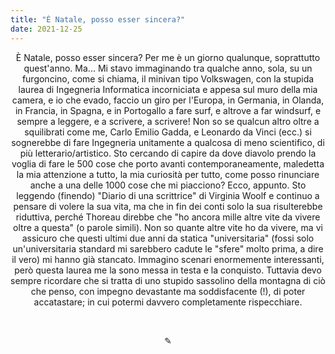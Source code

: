 ```yaml
---
title: "È Natale, posso esser sincera?"
date: 2021-12-25
---
```

<div align="center">
È Natale, posso esser sincera? Per me è un giorno qualunque, soprattutto quest'anno. Ma... Mi stavo immaginando tra qualche anno, sola, su un furgoncino, come si chiama, il minivan tipo Volkswagen, con la stupida laurea di Ingegneria Informatica incorniciata e appesa sul muro della mia camera, e io che evado, faccio un giro per l'Europa, in Germania, in Olanda, in Francia, in Spagna, e in Portogallo a fare surf, e altrove a far windsurf, e sempre a leggere, e a scrivere, a scrivere! Non so se qualcun altro oltre a squilibrati come me, Carlo Emilio Gadda, e Leonardo da Vinci (ecc.) si sognerebbe di fare Ingegneria unitamente a qualcosa di meno scientifico, di più letterario/artistico. Sto cercando di capire da dove diavolo prendo la voglia di fare le 500 cose che porto avanti contemporaneamente, maledetta la mia attenzione a tutto, la mia curiosità per tutto, come posso rinunciare anche a una delle 1000 cose che mi piacciono? Ecco, appunto. Sto leggendo (finendo) "Diario di una scrittrice" di Virginia Woolf e continuo a pensare di volere la sua vita, ma che in fin dei conti solo la sua risulterebbe riduttiva, perché Thoreau direbbe che "ho ancora mille altre vite da vivere oltre a questa" (o parole simili). Non so quante altre vite ho da vivere, ma vi assicuro che questi ultimi due anni da statica "universitaria" (fossi solo un'universitaria standard mi sarebbero cadute le "sfere" molto prima, a dire il vero) mi hanno già stancato. Immagino scenari enormemente interessanti, però questa laurea me la sono messa in testa e la conquisto. Tuttavia devo sempre ricordare che si tratta di uno stupido sassolino della montagna di ciò che penso, con impegno devastante ma soddisfacente (!), di poter accatastare; in cui potermi davvero completamente rispecchiare.
</div>

&nbsp;

<div align="center">
  ✎
</div>
